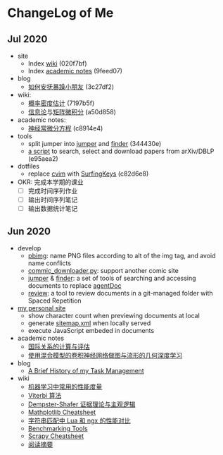 # ChangeLog of Me

## Jul 2020

* site
  * Index [wiki](/wiki/) (020f7bf)
  * Index [academic notes](/papers/) (9feed07)
* blog
  * [如何安抚暴躁小朋友](/blog/comfort-angry-kids.md) (3c27df2)
* wiki:
  * [概率密度估计](/wiki/probabilistic-density-estimation.md) (7197b5f)
  * [信息论](/wiki/information-theory.md)与[矩阵微积分](/wiki/matrix-calculus.md) (a50d858)
* academic notes:
  * [神经常微分方程](/papers/2018-neural-ordinary-differential-equations/) (c8914e4)
* tools
  * split jumper into [jumper](https://github.com/cf020031308/cf020031308.github.io/blob/master/bin/jumper) and [finder](https://github.com/cf020031308/cf020031308.github.io/blob/master/bin/finder) (344430e)
  * [a script](https://github.com/cf020031308/cf020031308.github.io/blob/master/bin/search-paper) to search, select and download papers from arXiv/DBLP (e95aea2)
* dotfiles
  * replace [cvim](https://github.com/cf020031308/cf020031308.github.io/blob/master/dotfiles/cvim/cvimrc) with [SurfingKeys](https://github.com/cf020031308/cf020031308.github.io/blob/master/dotfiles/surfingkeys/rc.js) (c82d6e8)
* OKR: 完成本学期的课业
  * [ ] 完成时间序列作业
  * [ ] 输出时间序列笔记
  * [ ] 输出数据统计笔记

## Jun 2020

* develop
  * [pbimg](https://github.com/cf020031308/cf020031308.github.io/blob/master/bin/pbimg): name PNG files according to alt of the img tag, and avoid name conflicts
  * [commic_downloader.py](https://github.com/cf020031308/cf020031308.github.io/blob/master/bin/comic_downloader.py): support another comic site
  * [jumper](https://github.com/cf020031308/cf020031308.github.io/blob/master/bin/jumper) & [finder](https://github.com/cf020031308/cf020031308.github.io/blob/master/bin/finder): a set of tools of searching and accessing documents to replace [agentDoc](https://github.com/cf020031308/agentDoc)
  * [review](https://github.com/cf020031308/cf020031308.github.io/blob/master/bin/review): a tool to review documents in a git-managed folder with Spaced Repetition
* [my personal site](/)
  * show character count when previewing documents at local
  * generate [sitemap.xml](/sitemap.xml) when locally served
  * execute JavaScript embeded in documents
* academic notes
  * [国际关系的计算与评估](/papers/2016-a-formal-calculus-for-international-relations-computation-and-evaluation/)
  * [使用混合模型的卷积神经网络做图与流形的几何深度学习](/papers/2016-geometric-deep-learning-on-graphs-and-manifolds-using-mixture-model-cnns/)
* blog
  * [A Brief History of my Task Management](/blog/a-brief-history-of-my-task-management/)
* wiki
  * [机器学习中常用的性能度量](/wiki/performance-measure/)
  * [Viterbi 算法](/wiki/viterbi.md)
  * [Dempster-Shafer 证据理论与主观逻辑](/wiki/dempster-shafer-theory-and-subjective-logic/)
  * [Mathplotlib Cheatsheet](/wiki/matplotlib/)
  * [字符串匹配中 Lua 和 ngx 的性能对比](/wiki/string-match-in-lua-vs-ngx.md)
  * [Benchmarking Tools](/wiki/benchmark-tools/)
  * [Scrapy Cheatsheet](/wiki/scrapy/)
  * [阅读摘要](/wiki/20200702/)
